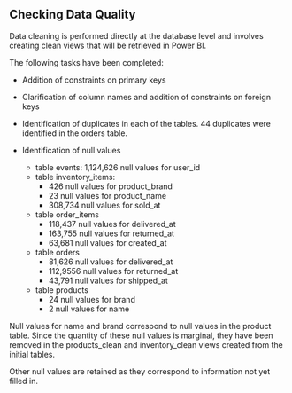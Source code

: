 ## Checking Data Quality

Data cleaning is performed directly at the database level and involves creating clean views that will be retrieved in Power BI.

The following tasks have been completed:

- Addition of constraints on primary keys

- Clarification of column names and addition of constraints on foreign keys

- Identification of duplicates in each of the tables. 44 duplicates were identified in the orders table.

- Identification of null values
	- table events: 1,124,626 null values for user_id
	- table inventory_items: 
		- 426 null values for product_brand
		- 23 null values for product_name
		- 308,734 null values for sold_at
	- table order_items
		- 118,437 null values for delivered_at
		- 163,755 null values for returned_at
		- 63,681 null values for created_at
	- table orders
		- 81,626 null values for delivered_at
		- 112,9556 null values for returned_at
		- 43,791 null values for shipped_at
	- table products
		- 24 null values for brand
		- 2 null values for name

Null values for name and brand correspond to null values in the product table. Since the quantity of these null values is marginal, they have been removed in the products_clean and inventory_clean views created from the initial tables.

Other null values are retained as they correspond to information not yet filled in.













